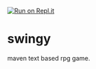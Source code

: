 [![Run on Repl.it](https://repl.it/badge/github/lucas-langa/swingy)](https://repl.it/github/lucas-langa/swingy)
# swingy
maven text based rpg game.
